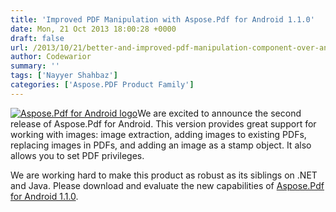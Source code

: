 ```yaml
---
title: 'Improved PDF Manipulation with Aspose.Pdf for Android 1.1.0'
date: Mon, 21 Oct 2013 18:00:28 +0000
draft: false
url: /2013/10/21/better-and-improved-pdf-manipulation-component-over-android/
author: Codewarior
summary: ''
tags: ['Nayyer Shahbaz']
categories: ['Aspose.PDF Product Family']
---
```


[![Aspose.Pdf for Android logo][1]](https://blog.aspose.com/wp-content/uploads/sites/2/2013/09/aspose-Pdf-for-Android.png)We are excited to announce the second release of Aspose.Pdf for Android. This version provides great support for working with images: image extraction, adding images to existing PDFs, replacing images in PDFs, and adding an image as a stamp object. It also allows you to set PDF privileges.

We are working hard to make this product as robust as its siblings on .NET and Java. Please download and evaluate the new capabilities of [Aspose.Pdf for Android 1.1.0][2].




[1]: https://blog.aspose.com/wp-content/uploads/sites/2/2013/09/aspose-Pdf-for-Android.png "Aspose.Pdf for Android logo"
[2]: http://www.aspose.com/community/files/74/android-components/aspose.pdf-for-android/entry503196.aspx




